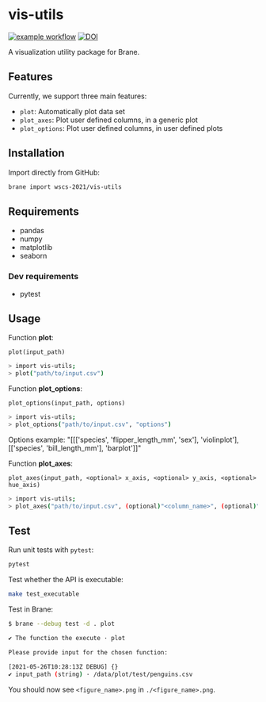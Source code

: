 # vis-utils

[![example workflow](https://github.com/wscs-2021/vis-utils/actions/workflows/test.yml/badge.svg)](https://github.com/wscs-2021/vis-utils/actions/workflows/test.yml)
[![DOI](https://zenodo.org/badge/DOI/10.5281/zenodo.4889434.svg)](https://doi.org/10.5281/zenodo.4889434)

A visualization utility package for Brane.

## Features

Currently, we support three main features:

- `plot`: Automatically plot data set
- `plot_axes`: Plot user defined columns, in a generic plot
- `plot_options`: Plot user defined columns, in user defined plots

## Installation

Import directly from GitHub:

```sh
brane import wscs-2021/vis-utils
```

## Requirements

- pandas
- numpy
- matplotlib
- seaborn

### Dev requirements

- pytest

## Usage

Function **plot**:

`plot(input_path)`

```sh
> import vis-utils;
> plot("path/to/input.csv")
```

Function **plot_options**:

`plot_options(input_path, options)`

```sh
> import vis-utils;
> plot_options("path/to/input.csv", "options")
```

Options example: "[[['species', 'flipper_length_mm', 'sex'], 'violinplot'],[['species', 'bill_length_mm'], 'barplot']]"


Function **plot_axes**:

`plot_axes(input_path, <optional> x_axis, <optional> y_axis, <optional> hue_axis)`

```sh
> import vis-utils;
> plot_axes("path/to/input.csv", (optional)"<column_name>", (optional)"<column_name>", (optional)"<column_name>")
```

## Test

Run unit tests with `pytest`:

```sh
pytest
```

Test whether the API is executable:

```sh
make test_executable
```

Test in Brane:

```sh
$ brane --debug test -d . plot

✔ The function the execute · plot

Please provide input for the chosen function:

[2021-05-26T10:28:13Z DEBUG] {}
✔ input_path (string) · /data/plot/test/penguins.csv
```

You should now see `<figure_name>.png` in `./<figure_name>.png`.
